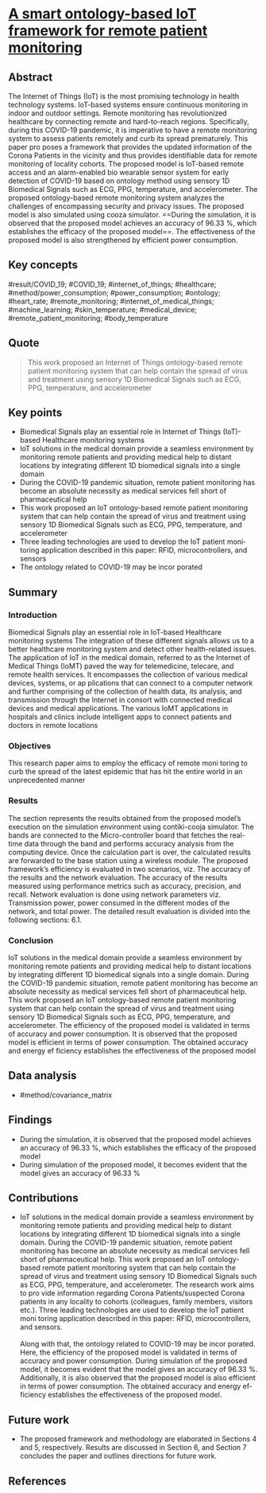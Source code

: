 # [A smart ontology-based IoT framework for remote patient monitoring](https://doi.org/10.1016/j.bspc.2021.102717)

## Abstract
The Internet of Things (IoT) is the most promising technology in health technology systems. IoT-based systems ensure continuous monitoring in indoor and outdoor settings. Remote monitoring has revolutionized healthcare by connecting remote and hard-to-reach regions. Specifically, during this COVID-19 pandemic, it is imperative to have a remote monitoring system to assess patients remotely and curb its spread prematurely. This paper pro­ poses a framework that provides the updated information of the Corona Patients in the vicinity and thus provides identifiable data for remote monitoring of locality cohorts. The proposed model is IoT-based remote access and an alarm-enabled bio wearable sensor system for early detection of COVID-19 based on ontology method using sensory 1D Biomedical Signals such as ECG, PPG, temperature, and accelerometer. The proposed ontology-based remote monitoring system analyzes the challenges of encompassing security and privacy issues. The proposed model is also simulated using cooza simulator. ==During the simulation, it is observed that the proposed model achieves an accuracy of 96.33 %, which establishes the efficacy of the proposed model==. The effectiveness of the proposed model is also strengthened by efficient power consumption.

## Key concepts
#result/COVID_19; #COVID_19; #internet_of_things; #healthcare; #method/power_consumption; #power_consumption; #ontology; #heart_rate; #remote_monitoring; #internet_of_medical_things; #machine_learning; #skin_temperature; #medical_device; #remote_patient_monitoring; #body_temperature

## Quote
> This work proposed an Internet of Things ontology-based remote patient monitoring system that can help contain the spread of virus and treatment using sensory 1D Biomedical Signals such as ECG, PPG, temperature, and accelerometer

## Key points
- Biomedical Signals play an essential role in Internet of Things (IoT)-based Healthcare monitoring systems
- IoT solutions in the medical domain provide a seamless environment by monitoring remote patients and providing medical help to distant locations by integrating different 1D biomedical signals into a single domain
- During the COVID-19 pandemic situation, remote patient monitoring has become an absolute necessity as medical services fell short of pharmaceutical help
- This work proposed an IoT ontology-based remote patient monitoring system that can help contain the spread of virus and treatment using sensory 1D Biomedical Signals such as ECG, PPG, temperature, and accelerometer
- Three leading technologies are used to develop the IoT patient moni­ toring application described in this paper: RFID, microcontrollers, and sensors
- The ontology related to COVID-19 may be incor­ porated


## Summary

### Introduction
Biomedical Signals play an essential role in IoT-based Healthcare monitoring systems
The integration of these different signals allows us to a better healthcare monitoring system and detect other health-related issues.
The application of IoT in the medical domain, referred to as the Internet of Medical Things (IoMT) paved the way for telemedicine, telecare, and remote health services.
It encompasses the collection of various medical devices, systems, or ap­ plications that can connect to a computer network and further comprising of the collection of health data, its analysis, and transmission through the Internet in consort with connected medical devices and medical applications.
The various IoMT applications in hospitals and clinics include intelligent apps to connect patients and doctors in remote locations

### Objectives
This research paper aims to employ the efficacy of remote moni­ toring to curb the spread of the latest epidemic that has hit the entire world in an unprecedented manner

### Results
The section represents the results obtained from the proposed model’s execution on the simulation environment using contiki-cooja simulator.
The bands are connected to the Micro-controller board that fetches the real-time data through the band and performs accuracy analysis from the computing device.
Once the calculation part is over, the calculated results are forwarded to the base station using a wireless module.
The proposed framework’s efficiency is evaluated in two scenarios, viz.
The accuracy of the results and the network evaluation.
The accuracy of the results measured using performance metrics such as accuracy, precision, and recall.
Network evaluation is done using network parameters viz. Transmission power, power consumed in the different modes of the network, and total power.
The detailed result evaluation is divided into the following sections: 6.1.

### Conclusion
IoT solutions in the medical domain provide a seamless environment by monitoring remote patients and providing medical help to distant locations by integrating different 1D biomedical signals into a single domain.
During the COVID-19 pandemic situation, remote patient monitoring has become an absolute necessity as medical services fell short of pharmaceutical help.
This work proposed an IoT ontology-based remote patient monitoring system that can help contain the spread of virus and treatment using sensory 1D Biomedical Signals such as ECG, PPG, temperature, and accelerometer.
The efficiency of the proposed model is validated in terms of accuracy and power consumption.
It is observed that the proposed model is efficient in terms of power consumption.
The obtained accuracy and energy ef­ ficiency establishes the effectiveness of the proposed model

## Data analysis
- #method/covariance_matrix

## Findings
- During the simulation, it is observed that the proposed model achieves an accuracy of 96.33 %, which establishes the efficacy of the proposed model
- During simulation of the proposed model, it becomes evident that the model gives an accuracy of 96.33 %

## Contributions
- IoT solutions in the medical domain provide a seamless environment by monitoring remote patients and providing medical help to distant locations by integrating different 1D biomedical signals into a single domain. During the COVID-19 pandemic situation, remote patient monitoring has become an absolute necessity as medical services fell short of pharmaceutical help. This work proposed an IoT ontology-based remote patient monitoring system that can help contain the spread of virus and treatment using sensory 1D Biomedical Signals such as ECG, PPG, temperature, and accelerometer. The research work aims to pro­ vide information regarding Corona Patients/suspected Corona patients in any locality to cohorts (colleagues, family members, visitors etc.). Three leading technologies are used to develop the IoT patient moni­ toring application described in this paper: RFID, microcontrollers, and sensors.<br/><br/>Along with that, the ontology related to COVID-19 may be incor­ porated. Here, the efficiency of the proposed model is validated in terms of accuracy and power consumption. During simulation of the proposed model, it becomes evident that the model gives an accuracy of 96.33 %. Additionally, it is also observed that the proposed model is also efficient in terms of power consumption. The obtained accuracy and energy ef­ ficiency establishes the effectiveness of the proposed model.

## Future work
- The proposed framework and methodology are elaborated in Sections 4 and 5, respectively. Results are discussed in Section 6, and Section 7 concludes the paper and outlines directions for future work.


## References
[^1]: J. Zhao, X. Mao, L. Chen, Speech emotion recognition using deep 1D & 2D CNN LSTM networks, Biomed. Signal Process. Control 47 (2019) 312–323. [[Zhao_et+al_SpeechEmotionRecognitionUsingDeep_2019]] [OA](http://engine.scholarcy.com/oa_version?query=Zhao%2C%20J.%20Mao%2C%20X.%20Chen%2C%20L.%20Speech%20emotion%20recognition%20using%20deep%201D%20%26%202D%20CNN%20LSTM%20networks%2C%20Biomed%202019&author=Zhao&title=Speech%20emotion%20recognition%20using%20deep%201D%20%26%202D%20CNN%20LSTM%20networks%2C%20Biomed&year=2019) [GScholar](https://scholar.google.co.uk/scholar?q=Zhao%2C%20J.%20Mao%2C%20X.%20Chen%2C%20L.%20Speech%20emotion%20recognition%20using%20deep%201D%20%26%202D%20CNN%20LSTM%20networks%2C%20Biomed%202019) [Scite](http://engine.scholarcy.com/scite_url?query=Zhao%2C%20J.%20Mao%2C%20X.%20Chen%2C%20L.%20Speech%20emotion%20recognition%20using%20deep%201D%20%26%202D%20CNN%20LSTM%20networks%2C%20Biomed%202019)

[^2]: Q. Fang, C. Xu, J. Sang, M.S. Hossain, A. Ghoneim, Folksonomy-based visual ontology construction and its applications, IEEE Trans. Multimedia 18 (4) (2016) 702–713. [[Fang_et+al_FolksonomybasedVisualOntologyConstructionApplications_2016]] [OA](http://engine.scholarcy.com/oa_version?query=Fang%2C%20Q.%20Xu%2C%20C.%20Sang%2C%20J.%20Hossain%2C%20M.S.%20Folksonomy-based%20visual%20ontology%20construction%20and%20its%20applications%202016&author=Fang&title=Folksonomy-based%20visual%20ontology%20construction%20and%20its%20applications&year=2016) [GScholar](https://scholar.google.co.uk/scholar?q=Fang%2C%20Q.%20Xu%2C%20C.%20Sang%2C%20J.%20Hossain%2C%20M.S.%20Folksonomy-based%20visual%20ontology%20construction%20and%20its%20applications%202016) [Scite](http://engine.scholarcy.com/scite_url?query=Fang%2C%20Q.%20Xu%2C%20C.%20Sang%2C%20J.%20Hossain%2C%20M.S.%20Folksonomy-based%20visual%20ontology%20construction%20and%20its%20applications%202016)

[^3]: C. El-Hajj, P.A. Kyriacou, A review of machine learning techniques in photoplethysmography for the non-invasive cuff-less measurement of blood pressure, Biomed. Signal Process. Control 58 (2020), 101870. [[El-Hajj_ReviewMachineLearningTechniquesPhotoplethysmography_2020]] [OA](http://engine.scholarcy.com/oa_version?query=El-Hajj%2C%20C.%20Kyriacou%2C%20P.A.%20A%20review%20of%20machine%20learning%20techniques%20in%20photoplethysmography%20for%20the%20non-invasive%20cuff-less%20measurement%20of%20blood%20pressure%2C%20Biomed%202020&author=El-Hajj&title=A%20review%20of%20machine%20learning%20techniques%20in%20photoplethysmography%20for%20the%20non-invasive%20cuff-less%20measurement%20of%20blood%20pressure%2C%20Biomed&year=2020) [GScholar](https://scholar.google.co.uk/scholar?q=El-Hajj%2C%20C.%20Kyriacou%2C%20P.A.%20A%20review%20of%20machine%20learning%20techniques%20in%20photoplethysmography%20for%20the%20non-invasive%20cuff-less%20measurement%20of%20blood%20pressure%2C%20Biomed%202020) [Scite](http://engine.scholarcy.com/scite_url?query=El-Hajj%2C%20C.%20Kyriacou%2C%20P.A.%20A%20review%20of%20machine%20learning%20techniques%20in%20photoplethysmography%20for%20the%20non-invasive%20cuff-less%20measurement%20of%20blood%20pressure%2C%20Biomed%202020)

[^4]: Global Incident Response Report by cybersecurity company VMware Carbon Black, https://www.carbonblack.com/use-cases/incident-response/ (Accessed 20 July 2020). [[Global_GlobalIncidentResponseReportCybersecurity_2020]] [OA](https://www.carbonblack.com/use-cases/incident-response/)  

[^5]: M. Shorfuzzaman, M.S. Hossain, MetaCOVID: a Siamese neural network framework with contrastive loss for n-shot diagnosis of COVID-19 patients, Pattern Recognit. 113 (2021) (2021) 107700. [[Shorfuzzaman_MetacovidSiameseNeuralNetworkFramework_2021]] [OA](http://engine.scholarcy.com/oa_version?query=Shorfuzzaman%2C%20M.%20Hossain%2C%20M.S.%20MetaCOVID%3A%20a%20Siamese%20neural%20network%20framework%20with%20contrastive%20loss%20for%20n-shot%20diagnosis%20of%20COVID-19%20patients%202021&author=Shorfuzzaman&title=MetaCOVID%3A%20a%20Siamese%20neural%20network%20framework%20with%20contrastive%20loss%20for%20n-shot%20diagnosis%20of%20COVID-19%20patients&year=2021) [GScholar](https://scholar.google.co.uk/scholar?q=Shorfuzzaman%2C%20M.%20Hossain%2C%20M.S.%20MetaCOVID%3A%20a%20Siamese%20neural%20network%20framework%20with%20contrastive%20loss%20for%20n-shot%20diagnosis%20of%20COVID-19%20patients%202021) [Scite](http://engine.scholarcy.com/scite_url?query=Shorfuzzaman%2C%20M.%20Hossain%2C%20M.S.%20MetaCOVID%3A%20a%20Siamese%20neural%20network%20framework%20with%20contrastive%20loss%20for%20n-shot%20diagnosis%20of%20COVID-19%20patients%202021)

[^6]: M. Otoom, et al., An IoT-based framework for early identification and monitoring of COVID-19 cases, Biomed. Signal Process. Control 62 (2020) (2020), 102149. [[Otoom_et+al_IotbasedFrameworkEarlyIdentificationMonitoring_2020]] [OA](http://engine.scholarcy.com/oa_version?query=Otoom%2C%20M.%20An%20IoT-based%20framework%20for%20early%20identification%20and%20monitoring%20of%20COVID-19%20cases%2C%20Biomed%202020&author=Otoom&title=An%20IoT-based%20framework%20for%20early%20identification%20and%20monitoring%20of%20COVID-19%20cases%2C%20Biomed&year=2020) [GScholar](https://scholar.google.co.uk/scholar?q=Otoom%2C%20M.%20An%20IoT-based%20framework%20for%20early%20identification%20and%20monitoring%20of%20COVID-19%20cases%2C%20Biomed%202020) [Scite](http://engine.scholarcy.com/scite_url?query=Otoom%2C%20M.%20An%20IoT-based%20framework%20for%20early%20identification%20and%20monitoring%20of%20COVID-19%20cases%2C%20Biomed%202020)

[^7]: G. Sannino, I. De Falco, Pietro De, Non-invasive estimation of blood pressure through genetic programming, BIODEVICES 2015–8th International Conference on Biomedical Electronics and Devices, Proceedings; Part of 8th International Joint Conference on Biomedical Engineering Systems and Technologies, BIOSTEC 2015 (2015) 241–249. [[Sannino_et+al_invasiveEstimationBloodPressureThrough_2015]] [OA](https://scholar.google.co.uk/scholar?q=Sannino%2C%20G.%20Falco%2C%20I.%20De%2C%20Pietro%20Non-invasive%20estimation%20of%20blood%20pressure%20through%20genetic%20programming%202015) [GScholar](https://scholar.google.co.uk/scholar?q=Sannino%2C%20G.%20Falco%2C%20I.%20De%2C%20Pietro%20Non-invasive%20estimation%20of%20blood%20pressure%20through%20genetic%20programming%202015) 

[^8]: M.S. Hossain et al., Audio–Visual Emotion-Aware Cloud Gaming Framework, IEEE Trans. Circuits Syst. Video Technol. 25 (12), 2105-2118. [[Hossain_et+al_AudiovisualEmotionawareCloudGamingFramework_0000]] [OA](http://engine.scholarcy.com/oa_version?query=Hossain%2C%20M.S.%20Audio%E2%80%93Visual%20Emotion-Aware%20Cloud%20Gaming%20Framework&author=Hossain&title=Audio%E2%80%93Visual%20Emotion-Aware%20Cloud%20Gaming%20Framework&year=0000) [GScholar](https://scholar.google.co.uk/scholar?q=Hossain%2C%20M.S.%20Audio%E2%80%93Visual%20Emotion-Aware%20Cloud%20Gaming%20Framework) [Scite](http://engine.scholarcy.com/scite_url?query=Hossain%2C%20M.S.%20Audio%E2%80%93Visual%20Emotion-Aware%20Cloud%20Gaming%20Framework)

[^9]: L. Bai, D. Yang, X. Wang, L. Tong, X. Zhu, N. Zhong, Y. Song, Chinese experts’ consensus on the Internet of Things-aided diagnosis and treatment of coronavirus disease 2019 (COVID-19), Clin. eHealth 3 (2020) 7–15. [[Bai_et+al_ChineseExpertsConsensusInternetThingsaided_2020]] [OA](http://engine.scholarcy.com/oa_version?query=L%20Bai%20D%20Yang%20X%20Wang%20L%20Tong%20X%20Zhu%20N%20Zhong%20Y%20Song%20Chinese%20experts%20consensus%20on%20the%20Internet%20of%20Thingsaided%20diagnosis%20and%20treatment%20of%20coronavirus%20disease%202019%20COVID19%20Clin%20eHealth%203%202020%20715&author=Bai&title=Chinese%20experts%E2%80%99%20consensus%20on%20the%20Internet%20of%20Things-aided%20diagnosis%20and%20treatment%20of%20coronavirus%20disease%202019%20%28COVID-19&year=2020) [GScholar](https://scholar.google.co.uk/scholar?q=L%20Bai%20D%20Yang%20X%20Wang%20L%20Tong%20X%20Zhu%20N%20Zhong%20Y%20Song%20Chinese%20experts%20consensus%20on%20the%20Internet%20of%20Thingsaided%20diagnosis%20and%20treatment%20of%20coronavirus%20disease%202019%20COVID19%20Clin%20eHealth%203%202020%20715) [Scite](http://engine.scholarcy.com/scite_url?query=L%20Bai%20D%20Yang%20X%20Wang%20L%20Tong%20X%20Zhu%20N%20Zhong%20Y%20Song%20Chinese%20experts%20consensus%20on%20the%20Internet%20of%20Thingsaided%20diagnosis%20and%20treatment%20of%20coronavirus%20disease%202019%20COVID19%20Clin%20eHealth%203%202020%20715)

[^10]: N. Sharma, J. Dev, M. Mangla, V.M. Wadhwa, S.N. Mohanty, D. Kakkar, A heterogeneous ensemble forecasting model for disease prediction, New Gener. Comput. (2021) 1–15. [[Sharma_et+al_HeterogeneousEnsembleForecastingModelDisease_2021]] [OA](https://scholar.google.co.uk/scholar?q=Sharma%2C%20N.%20Dev%2C%20J.%20Mangla%2C%20M.%20Wadhwa%2C%20V.M.%20A%20heterogeneous%20ensemble%20forecasting%20model%20for%20disease%20prediction%2C%20New%20Gener%202021) [GScholar](https://scholar.google.co.uk/scholar?q=Sharma%2C%20N.%20Dev%2C%20J.%20Mangla%2C%20M.%20Wadhwa%2C%20V.M.%20A%20heterogeneous%20ensemble%20forecasting%20model%20for%20disease%20prediction%2C%20New%20Gener%202021) 

[^11]: G. Muhammad, M.S. Hossain, COVID-19 and non-COVID-19 classification using multi-layers fusion from lung ultrasound images, Inf. Fusion 72 (2021) (2021) 80–88. [[Muhammad_Covid19covid19ClassificationUsingMultilayers_2021]] [OA](http://engine.scholarcy.com/oa_version?query=Muhammad%2C%20G.%20Hossain%2C%20M.S.%20COVID-19%20and%20non-COVID-19%20classification%20using%20multi-layers%20fusion%20from%20lung%20ultrasound%20images%2C%20Inf%202021&author=Muhammad&title=COVID-19%20and%20non-COVID-19%20classification%20using%20multi-layers%20fusion%20from%20lung%20ultrasound%20images%2C%20Inf&year=2021) [GScholar](https://scholar.google.co.uk/scholar?q=Muhammad%2C%20G.%20Hossain%2C%20M.S.%20COVID-19%20and%20non-COVID-19%20classification%20using%20multi-layers%20fusion%20from%20lung%20ultrasound%20images%2C%20Inf%202021) [Scite](http://engine.scholarcy.com/scite_url?query=Muhammad%2C%20G.%20Hossain%2C%20M.S.%20COVID-19%20and%20non-COVID-19%20classification%20using%20multi-layers%20fusion%20from%20lung%20ultrasound%20images%2C%20Inf%202021)

[^12]: P. Tiwari, S. Uprety, S. Dehdashti, M.S. Hossain, TermInformer: unsupervised term mining and analysis in biomedical literature, Neural Comput. Appl. (2020) 1–14. [[Tiwari_et+al_TerminformerUnsupervisedTermMiningAnalysis_2020]] [OA](http://engine.scholarcy.com/oa_version?query=Tiwari%2C%20P.%20Uprety%2C%20S.%20Dehdashti%2C%20S.%20Hossain%2C%20M.S.%20TermInformer%3A%20unsupervised%20term%20mining%20and%20analysis%20in%20biomedical%20literature%202020&author=Tiwari&title=TermInformer%3A%20unsupervised%20term%20mining%20and%20analysis%20in%20biomedical%20literature&year=2020) [GScholar](https://scholar.google.co.uk/scholar?q=Tiwari%2C%20P.%20Uprety%2C%20S.%20Dehdashti%2C%20S.%20Hossain%2C%20M.S.%20TermInformer%3A%20unsupervised%20term%20mining%20and%20analysis%20in%20biomedical%20literature%202020) [Scite](http://engine.scholarcy.com/scite_url?query=Tiwari%2C%20P.%20Uprety%2C%20S.%20Dehdashti%2C%20S.%20Hossain%2C%20M.S.%20TermInformer%3A%20unsupervised%20term%20mining%20and%20analysis%20in%20biomedical%20literature%202020)

[^13]: M. Canayaz, MH-COVIDNet: diagnosis of COVID-19 using deep neural networks and meta-heuristic-based feature selection on X-ray images, Biomed. Signal Process. Control 64 (2021), 102257. [[Canayaz_MhcovidnetDiagnosisCovid19UsingDeep_2021]] [OA](http://engine.scholarcy.com/oa_version?query=Canayaz%2C%20M.%20MH-COVIDNet%3A%20diagnosis%20of%20COVID-19%20using%20deep%20neural%20networks%20and%20meta-heuristic-based%20feature%20selection%20on%20X-ray%20images%2C%20Biomed%202021&author=Canayaz&title=MH-COVIDNet%3A%20diagnosis%20of%20COVID-19%20using%20deep%20neural%20networks%20and%20meta-heuristic-based%20feature%20selection%20on%20X-ray%20images%2C%20Biomed&year=2021) [GScholar](https://scholar.google.co.uk/scholar?q=Canayaz%2C%20M.%20MH-COVIDNet%3A%20diagnosis%20of%20COVID-19%20using%20deep%20neural%20networks%20and%20meta-heuristic-based%20feature%20selection%20on%20X-ray%20images%2C%20Biomed%202021) [Scite](http://engine.scholarcy.com/scite_url?query=Canayaz%2C%20M.%20MH-COVIDNet%3A%20diagnosis%20of%20COVID-19%20using%20deep%20neural%20networks%20and%20meta-heuristic-based%20feature%20selection%20on%20X-ray%20images%2C%20Biomed%202021)

[^14]: G. Sannino, I. De Falco, G. De Pietro, Non-invasive risk stratification of hypertension: a systematic comparison of machine learning algorithms, J. Sens. Actuator Netw. 9 (3) (2020) 34. [[Sannino_et+al_invasiveRiskStratificationHypertensionSystematic_2020]] [OA](http://engine.scholarcy.com/oa_version?query=Sannino%2C%20G.%20Falco%2C%20I.%20Pietro%2C%20G.%20Non-invasive%20risk%20stratification%20of%20hypertension%3A%20a%20systematic%20comparison%20of%20machine%20learning%20algorithms%202020&author=Sannino&title=Non-invasive%20risk%20stratification%20of%20hypertension%3A%20a%20systematic%20comparison%20of%20machine%20learning%20algorithms&year=2020) [GScholar](https://scholar.google.co.uk/scholar?q=Sannino%2C%20G.%20Falco%2C%20I.%20Pietro%2C%20G.%20Non-invasive%20risk%20stratification%20of%20hypertension%3A%20a%20systematic%20comparison%20of%20machine%20learning%20algorithms%202020) [Scite](http://engine.scholarcy.com/scite_url?query=Sannino%2C%20G.%20Falco%2C%20I.%20Pietro%2C%20G.%20Non-invasive%20risk%20stratification%20of%20hypertension%3A%20a%20systematic%20comparison%20of%20machine%20learning%20algorithms%202020)

[^15]: I. De Falco, G. De Pietro, G. Sannino, U. Scafuri, E. Tarantino, A. Della Cioppa, G. A. Trunfio, Deep neural network hyper-parameter setting for classification of obstructive sleep apnea episodes. 2018 IEEE Symposium on Computers and Communications (ISCC), IEEE, 2018, pp. 01187–01192. [[Falco_et+al_DeepNeuralNetworkHyperparameterSetting_2018]] [OA](http://engine.scholarcy.com/oa_version?query=Falco%2C%20I.%20Pietro%2C%20G.%20Sannino%2C%20G.%20Scafuri%2C%20U.%20Deep%20neural%20network%20hyper-parameter%20setting%20for%20classification%20of%20obstructive%20sleep%20apnea%20episodes%202018&author=Falco&title=Deep%20neural%20network%20hyper-parameter%20setting%20for%20classification%20of%20obstructive%20sleep%20apnea%20episodes&year=2018) [GScholar](https://scholar.google.co.uk/scholar?q=Falco%2C%20I.%20Pietro%2C%20G.%20Sannino%2C%20G.%20Scafuri%2C%20U.%20Deep%20neural%20network%20hyper-parameter%20setting%20for%20classification%20of%20obstructive%20sleep%20apnea%20episodes%202018) [Scite](http://engine.scholarcy.com/scite_url?query=Falco%2C%20I.%20Pietro%2C%20G.%20Sannino%2C%20G.%20Scafuri%2C%20U.%20Deep%20neural%20network%20hyper-parameter%20setting%20for%20classification%20of%20obstructive%20sleep%20apnea%20episodes%202018)

[^16]: M. Shorfuzzaman, M.S. Hossain, M.F. Alhamid, Towards the sustainable development of smart cities through mass video surveillance: a response to the COVID-19 pandemic, Sustain. Cities Soc. 64 (2021) (2021), 102582. [[Shorfuzzaman_et+al_TowardsSustainableDevelopmentSmartCities_2021]] [OA](http://engine.scholarcy.com/oa_version?query=Shorfuzzaman%2C%20M.%20Hossain%2C%20M.S.%20Alhamid%2C%20M.F.%20Towards%20the%20sustainable%20development%20of%20smart%20cities%20through%20mass%20video%20surveillance%3A%20a%20response%20to%20the%20COVID-19%20pandemic%2C%20Sustain%202021&author=Shorfuzzaman&title=Towards%20the%20sustainable%20development%20of%20smart%20cities%20through%20mass%20video%20surveillance%3A%20a%20response%20to%20the%20COVID-19%20pandemic%2C%20Sustain&year=2021) [GScholar](https://scholar.google.co.uk/scholar?q=Shorfuzzaman%2C%20M.%20Hossain%2C%20M.S.%20Alhamid%2C%20M.F.%20Towards%20the%20sustainable%20development%20of%20smart%20cities%20through%20mass%20video%20surveillance%3A%20a%20response%20to%20the%20COVID-19%20pandemic%2C%20Sustain%202021) [Scite](http://engine.scholarcy.com/scite_url?query=Shorfuzzaman%2C%20M.%20Hossain%2C%20M.S.%20Alhamid%2C%20M.F.%20Towards%20the%20sustainable%20development%20of%20smart%20cities%20through%20mass%20video%20surveillance%3A%20a%20response%20to%20the%20COVID-19%20pandemic%2C%20Sustain%202021)

[^17]: R.P. Singh, M. Javaid, A. Haleem, R. Suman, Internet of things (IoT) applications to fight against COVID-19 pandemic, Diabetes Metab. Syndr. Clin. Res. Rev. 14 (4) (2020) 521–524. [[Singh_et+al_InternetThingsiotApplicationsFight_2020]] [OA](http://engine.scholarcy.com/oa_version?query=Singh%2C%20R.P.%20Javaid%2C%20M.%20Haleem%2C%20A.%20Suman%2C%20R.%20Internet%20of%20things%20%28IoT%29%20applications%20to%20fight%20against%20COVID-19%20pandemic%2C%20Diabetes%20Metab%202020&author=Singh&title=Internet%20of%20things%20%28IoT%29%20applications%20to%20fight%20against%20COVID-19%20pandemic%2C%20Diabetes%20Metab&year=2020) [GScholar](https://scholar.google.co.uk/scholar?q=Singh%2C%20R.P.%20Javaid%2C%20M.%20Haleem%2C%20A.%20Suman%2C%20R.%20Internet%20of%20things%20%28IoT%29%20applications%20to%20fight%20against%20COVID-19%20pandemic%2C%20Diabetes%20Metab%202020) [Scite](http://engine.scholarcy.com/scite_url?query=Singh%2C%20R.P.%20Javaid%2C%20M.%20Haleem%2C%20A.%20Suman%2C%20R.%20Internet%20of%20things%20%28IoT%29%20applications%20to%20fight%20against%20COVID-19%20pandemic%2C%20Diabetes%20Metab%202020)

[^18]: M.S. Hossain, G. Muhammad, Emotion-aware connected healthcare big data towards 5G, IEEE Internet Things J. 5 (4) (2018) 2399–2406. [[Hossain_EmotionawareConnectedHealthcareDataTowards_2018]] [OA](http://engine.scholarcy.com/oa_version?query=Hossain%2C%20M.S.%20Muhammad%2C%20G.%20Emotion-aware%20connected%20healthcare%20big%20data%20towards%205G%202018&author=Hossain&title=Emotion-aware%20connected%20healthcare%20big%20data%20towards%205G&year=2018) [GScholar](https://scholar.google.co.uk/scholar?q=Hossain%2C%20M.S.%20Muhammad%2C%20G.%20Emotion-aware%20connected%20healthcare%20big%20data%20towards%205G%202018) [Scite](http://engine.scholarcy.com/scite_url?query=Hossain%2C%20M.S.%20Muhammad%2C%20G.%20Emotion-aware%20connected%20healthcare%20big%20data%20towards%205G%202018)

[^19]: A. Rahman, et al., Adversarial examples – security threats to COVID-19 deep learning systems in medical IoT devices, IEEE Internet Things J. (2021), https://doi.org/10.1109/JIOT.2020.3013710. [[Rahman_et+al_AdversarialExamplesSecurityThreats_2021]] [OA](https://doi.org/10.1109/JIOT.2020.3013710)  [Scite](https://scite.ai/reports/10.1109/JIOT.2020.3013710)

[^20]: M.A. Rahman, M.S. Hossain, An internet of medical things-enabled edge computing framework for tackling COVID-19, IEEE Internet Things J. (2021), https://doi.org/10.1109/JIOT.2021.3051080. [[Rahman_InternetMedicalThingsenabledEdgeComputing_2021]] [OA](https://doi.org/10.1109/JIOT.2021.3051080)  [Scite](https://scite.ai/reports/10.1109/JIOT.2021.3051080)

[^21]: M.N. Mohammed, H. Syamsudin, S. Al-Zubaidi, R.R. AKS, E. Yusuf, Novel COVID19 detection and diagnosis system using IOT based smart helmet, Int. J. Psychosoc. Rehab. 24 (7) (2020). [[Mohammed_et+al_NovelCovid19DetectionDiagnosisSystem_2020]] [OA](http://engine.scholarcy.com/oa_version?query=Mohammed%2C%20M.N.%20Syamsudin%2C%20H.%20Al-Zubaidi%2C%20S.%20AKS%2C%20R.R.%20Novel%20COVID19%20detection%20and%20diagnosis%20system%20using%20IOT%20based%20smart%20helmet%202020&author=Mohammed&title=Novel%20COVID19%20detection%20and%20diagnosis%20system%20using%20IOT%20based%20smart%20helmet&year=2020) [GScholar](https://scholar.google.co.uk/scholar?q=Mohammed%2C%20M.N.%20Syamsudin%2C%20H.%20Al-Zubaidi%2C%20S.%20AKS%2C%20R.R.%20Novel%20COVID19%20detection%20and%20diagnosis%20system%20using%20IOT%20based%20smart%20helmet%202020) [Scite](http://engine.scholarcy.com/scite_url?query=Mohammed%2C%20M.N.%20Syamsudin%2C%20H.%20Al-Zubaidi%2C%20S.%20AKS%2C%20R.R.%20Novel%20COVID19%20detection%20and%20diagnosis%20system%20using%20IOT%20based%20smart%20helmet%202020)

[^22]: M.S. Hossain, Cloud-supported cyber–physical localization framework for patients monitoring, IEEE Syst. J. 11 (1) (2017) 118–127. [[Hossain_CloudsupportedCyberphysicalLocalizationFrameworkPatients_2017]] [OA](http://engine.scholarcy.com/oa_version?query=Hossain%2C%20M.S.%20Cloud-supported%20cyber%E2%80%93physical%20localization%20framework%20for%20patients%20monitoring%202017&author=Hossain&title=Cloud-supported%20cyber%E2%80%93physical%20localization%20framework%20for%20patients%20monitoring&year=2017) [GScholar](https://scholar.google.co.uk/scholar?q=Hossain%2C%20M.S.%20Cloud-supported%20cyber%E2%80%93physical%20localization%20framework%20for%20patients%20monitoring%202017) [Scite](http://engine.scholarcy.com/scite_url?query=Hossain%2C%20M.S.%20Cloud-supported%20cyber%E2%80%93physical%20localization%20framework%20for%20patients%20monitoring%202017)

[^23]: H. Kazemi-Arpanahi, M. Shanbehzadeh, S. Jelvay, H. Bostan, Developing cardiac electrophysiology ontology: moving towards data harmonization and integration, Front. Health Inf. 9 (1) (2020) 40. [[Kazemi-Arpanahi_et+al_DevelopingCardiacElectrophysiologyOntologyMoving_2020]] [OA](http://engine.scholarcy.com/oa_version?query=Kazemi-Arpanahi%2C%20H.%20Shanbehzadeh%2C%20M.%20Jelvay%2C%20S.%20Bostan%2C%20H.%20Developing%20cardiac%20electrophysiology%20ontology%3A%20moving%20towards%20data%20harmonization%20and%20integration%202020&author=Kazemi-Arpanahi&title=Developing%20cardiac%20electrophysiology%20ontology%3A%20moving%20towards%20data%20harmonization%20and%20integration&year=2020) [GScholar](https://scholar.google.co.uk/scholar?q=Kazemi-Arpanahi%2C%20H.%20Shanbehzadeh%2C%20M.%20Jelvay%2C%20S.%20Bostan%2C%20H.%20Developing%20cardiac%20electrophysiology%20ontology%3A%20moving%20towards%20data%20harmonization%20and%20integration%202020) [Scite](http://engine.scholarcy.com/scite_url?query=Kazemi-Arpanahi%2C%20H.%20Shanbehzadeh%2C%20M.%20Jelvay%2C%20S.%20Bostan%2C%20H.%20Developing%20cardiac%20electrophysiology%20ontology%3A%20moving%20towards%20data%20harmonization%20and%20integration%202020)

[^24]: M.N. Mohammed, H. Syamsudin, A.K. Sairah, R. Ramli, E. Yusuf, Novel covid-19 detection and diagnosis system using IoT based, Smart Helmet 24 (2020) 2296–2303. [[Mohammed_et+al_NovelCovid19DetectionDiagnosisSystem_2020]] [OA](http://engine.scholarcy.com/oa_version?query=Mohammed%2C%20M.N.%20Syamsudin%2C%20H.%20Sairah%2C%20A.K.%20Ramli%2C%20R.%20Novel%20covid-19%20detection%20and%20diagnosis%20system%20using%20IoT%20based%202020&author=Mohammed&title=Novel%20covid-19%20detection%20and%20diagnosis%20system%20using%20IoT%20based&year=2020) [GScholar](https://scholar.google.co.uk/scholar?q=Mohammed%2C%20M.N.%20Syamsudin%2C%20H.%20Sairah%2C%20A.K.%20Ramli%2C%20R.%20Novel%20covid-19%20detection%20and%20diagnosis%20system%20using%20IoT%20based%202020) [Scite](http://engine.scholarcy.com/scite_url?query=Mohammed%2C%20M.N.%20Syamsudin%2C%20H.%20Sairah%2C%20A.K.%20Ramli%2C%20R.%20Novel%20covid-19%20detection%20and%20diagnosis%20system%20using%20IoT%20based%202020)

[^25]: Y. Abdulsalam, M.S. Hossain, COVID-19 networking demand: an auction-based mechanism for automated selection of edge computing services, IEEE Trans. Netw. Sci. Eng. (2020), https://doi.org/10.1109/TNSE.2020.3026637. [[Abdulsalam_Covid19NetworkingDemandAuctionbasedMechanism_2020]] [OA](https://doi.org/10.1109/TNSE.2020.3026637)  [Scite](https://scite.ai/reports/10.1109/TNSE.2020.3026637)

[^26]: M.S. Hossain, G. Muhammad, N. Guizani, Explainable AI and mass surveillance system-based healthcare framework to combat COVID-I9 like pandemics, IEEE Netw. 34 (4) (2020) 126–132. [27] https://ciso.economictimes.indiatimes.com/news/covid-19-related-phishing-atta cks-up-by-667-report/74839322. [[Hossain_et+al_ExplainableAiMassSurveillanceSystembased_2020]] [OA](https://ciso.economictimes.indiatimes.com/news/covid-19-related-phishing-atta)  [Scite](http://engine.scholarcy.com/scite_url?query=Hossain%2C%20M.S.%20Muhammad%2C%20G.%20Guizani%2C%20N.%20Explainable%20AI%20and%20mass%20surveillance%20system-based%20healthcare%20framework%20to%20combat%20COVID-I9%20like%20pandemics%202020)

[^28]: H.S. Lallie, L.A. Shepherd, J.R. Nurse, A. Erola, G. Epiphaniou, C. Maple, X. Bellekens, Cyber Security in the Age of covid-19: A Timeline and Analysis of Cyber-crime and Cyber-attacks During the Pandemic, arXiv preprint arXiv: 2006.11929, 2020. [[Lallie_et+al_CyberSecurityAgeCovid19Timeline_2020]] [OA](https://export.arxiv.org/pdf/2006.11929)  

[^29]: M.A. Rahman, et al., B5G and explainable deep learning assisted healthcare vertical at the edge: COVID-I9 perspective, IEEE Netw. 34 (4) (2020) 98–105. [[Rahman_et+al_B5gExplainableDeepLearningAssisted_2020]] [OA](http://engine.scholarcy.com/oa_version?query=Rahman%2C%20M.A.%20B5G%20and%20explainable%20deep%20learning%20assisted%20healthcare%20vertical%20at%20the%20edge%3A%20COVID-I9%20perspective%202020&author=Rahman&title=B5G%20and%20explainable%20deep%20learning%20assisted%20healthcare%20vertical%20at%20the%20edge%3A%20COVID-I9%20perspective&year=2020) [GScholar](https://scholar.google.co.uk/scholar?q=Rahman%2C%20M.A.%20B5G%20and%20explainable%20deep%20learning%20assisted%20healthcare%20vertical%20at%20the%20edge%3A%20COVID-I9%20perspective%202020) [Scite](http://engine.scholarcy.com/scite_url?query=Rahman%2C%20M.A.%20B5G%20and%20explainable%20deep%20learning%20assisted%20healthcare%20vertical%20at%20the%20edge%3A%20COVID-I9%20perspective%202020)

[^30]: J.R.C. Nurse, Cybercrime and you: how criminals attack and the human Factors that they seek to exploit. The Oxford Handbook of Cyberpsychology, OUP, 2019. [[J_NurseCybercrimeCriminalsAttack_2019]] [OA](https://scholar.google.co.uk/scholar?q=C%2C%20J.R.%20Nurse%2C%20Cybercrime%20and%20you%3A%20how%20criminals%20attack%20and%20the%20human%20Factors%20that%20they%20seek%20to%20exploit%202019) [GScholar](https://scholar.google.co.uk/scholar?q=C%2C%20J.R.%20Nurse%2C%20Cybercrime%20and%20you%3A%20how%20criminals%20attack%20and%20the%20human%20Factors%20that%20they%20seek%20to%20exploit%202019) 

[^31]: H. Lin, et al., Privacy-enhanced data fusion for COVID-19 applications in intelligent internet of medical things, IEEE Internet Things J. (2020), https://doi.org/10.1109/JIOT.2020.3033129. [[Lin_et+al_PrivacyenhancedDataFusionCovid19Applications_2020]] [OA](https://doi.org/10.1109/JIOT.2020.3033129)  [Scite](https://scite.ai/reports/10.1109/JIOT.2020.3033129)

[^32]: S.U. Amin, et al., Deep Learning for EEG motor imagery classification based on multi-layer CNNs feature fusion, Future Gener. Comp. Sy. 101 (2019) 542–554. [[Amin_et+al_DeepLearningEegMotorImagery_2019]] [OA](http://engine.scholarcy.com/oa_version?query=Amin%2C%20S.U.%20Deep%20Learning%20for%20EEG%20motor%20imagery%20classification%20based%20on%20multi-layer%20CNNs%20feature%20fusion%2C%20Future%20Gener%202019&author=Amin&title=Deep%20Learning%20for%20EEG%20motor%20imagery%20classification%20based%20on%20multi-layer%20CNNs%20feature%20fusion%2C%20Future%20Gener&year=2019) [GScholar](https://scholar.google.co.uk/scholar?q=Amin%2C%20S.U.%20Deep%20Learning%20for%20EEG%20motor%20imagery%20classification%20based%20on%20multi-layer%20CNNs%20feature%20fusion%2C%20Future%20Gener%202019) [Scite](http://engine.scholarcy.com/scite_url?query=Amin%2C%20S.U.%20Deep%20Learning%20for%20EEG%20motor%20imagery%20classification%20based%20on%20multi-layer%20CNNs%20feature%20fusion%2C%20Future%20Gener%202019)

[^33]: S. Satpathy, M. Mangla, N. Sharma, H. Deshmukh, S. Mohanty, Predicting mortality rate and associated risks in COVID-19 patients, Spat. Inf. Res. (2021) 1–10, https://doi.org/10.1007/s41324-021-00379-5. [[Satpathy_et+al_PredictingMortalityRateAssociatedRisks_2021]] [OA](https://doi.org/10.1007/s41324-021-00379-5)  [Scite](https://scite.ai/reports/10.1007/s41324-021-00379-5)

[^34]: M. Alhussein, et al., Cognitive IoT-cloud integration for smart healthcare: case study for epileptic seizure detection and monitoring, Mobile Netw. Appl. 23 (2018) 1624–1635. [[Alhussein_et+al_CognitiveIotcloudIntegrationSmartHealthcare_2018]] [OA](http://engine.scholarcy.com/oa_version?query=Alhussein%2C%20M.%20Cognitive%20IoT-cloud%20integration%20for%20smart%20healthcare%3A%20case%20study%20for%20epileptic%20seizure%20detection%20and%20monitoring%2C%20Mobile%20Netw%202018&author=Alhussein&title=Cognitive%20IoT-cloud%20integration%20for%20smart%20healthcare%3A%20case%20study%20for%20epileptic%20seizure%20detection%20and%20monitoring%2C%20Mobile%20Netw&year=2018) [GScholar](https://scholar.google.co.uk/scholar?q=Alhussein%2C%20M.%20Cognitive%20IoT-cloud%20integration%20for%20smart%20healthcare%3A%20case%20study%20for%20epileptic%20seizure%20detection%20and%20monitoring%2C%20Mobile%20Netw%202018) [Scite](http://engine.scholarcy.com/scite_url?query=Alhussein%2C%20M.%20Cognitive%20IoT-cloud%20integration%20for%20smart%20healthcare%3A%20case%20study%20for%20epileptic%20seizure%20detection%20and%20monitoring%2C%20Mobile%20Netw%202018)

[^35]: M. Javaid, A. Haleem, R. Vaishya, S. Bahl, R. Suman, A. Vaish, Industry 4.0 technologies and their applications in fighting COVID-19 pandemic, Diabetes Metab. Syndr. Clin. Res. Rev. 14 (4) (2020) 419–422. [[Javaid_et+al_Industry40TechnologiesTheirApplications_2020]] [OA](http://engine.scholarcy.com/oa_version?query=Javaid%2C%20M.%20Haleem%2C%20A.%20Vaishya%2C%20R.%20Bahl%2C%20S.%20Industry%204.0%20technologies%20and%20their%20applications%20in%20fighting%20COVID-19%20pandemic%2C%20Diabetes%20Metab%202020&author=Javaid&title=Industry%204.0%20technologies%20and%20their%20applications%20in%20fighting%20COVID-19%20pandemic%2C%20Diabetes%20Metab&year=2020) [GScholar](https://scholar.google.co.uk/scholar?q=Javaid%2C%20M.%20Haleem%2C%20A.%20Vaishya%2C%20R.%20Bahl%2C%20S.%20Industry%204.0%20technologies%20and%20their%20applications%20in%20fighting%20COVID-19%20pandemic%2C%20Diabetes%20Metab%202020) [Scite](http://engine.scholarcy.com/scite_url?query=Javaid%2C%20M.%20Haleem%2C%20A.%20Vaishya%2C%20R.%20Bahl%2C%20S.%20Industry%204.0%20technologies%20and%20their%20applications%20in%20fighting%20COVID-19%20pandemic%2C%20Diabetes%20Metab%202020)

[^36]: M.A. Rahman, et al., A multimodal, multimedia point-of-care deep learning framework for COVID-19 diagnosis, ACM Trans. Multimedia Comput. Commun. Appl. 17 (1s) (2021), 18 (March 2021), 24. [[Rahman_et+al_MultimodalMultimediaPointcareDeepLearning_2021]] [OA](http://engine.scholarcy.com/oa_version?query=Rahman%2C%20M.A.%20A%20multimodal%2C%20multimedia%20point-of-care%20deep%20learning%20framework%20for%20COVID-19%20diagnosis%202021&author=Rahman&title=A%20multimodal%2C%20multimedia%20point-of-care%20deep%20learning%20framework%20for%20COVID-19%20diagnosis&year=2021) [GScholar](https://scholar.google.co.uk/scholar?q=Rahman%2C%20M.A.%20A%20multimodal%2C%20multimedia%20point-of-care%20deep%20learning%20framework%20for%20COVID-19%20diagnosis%202021) [Scite](http://engine.scholarcy.com/scite_url?query=Rahman%2C%20M.A.%20A%20multimodal%2C%20multimedia%20point-of-care%20deep%20learning%20framework%20for%20COVID-19%20diagnosis%202021)

[^37]: P. Tiwari, et al., Kernel Method Based on Non-linear Coherent State, arXiv preprint arXiv:2007.07887, 2020. [[Tiwari_et+al_KernelMethodBasedNonlinearCoherent_2020]] [OA](https://export.arxiv.org/pdf/2007.07887)  

[^38]: V. Chouhan, et al., A novel transfer learning-based approach for pneumonia detection in chest X-ray images, Appl. Sci. 10.2 (2020) 559. [[Chouhan_et+al_NovelTransferLearningbasedApproachPneumonia_2020]] [OA](http://engine.scholarcy.com/oa_version?query=Chouhan%2C%20V.%20A%20novel%20transfer%20learning-based%20approach%20for%20pneumonia%20detection%20in%20chest%20X-ray%20images%202020&author=Chouhan&title=A%20novel%20transfer%20learning-based%20approach%20for%20pneumonia%20detection%20in%20chest%20X-ray%20images&year=2020) [GScholar](https://scholar.google.co.uk/scholar?q=Chouhan%2C%20V.%20A%20novel%20transfer%20learning-based%20approach%20for%20pneumonia%20detection%20in%20chest%20X-ray%20images%202020) [Scite](http://engine.scholarcy.com/scite_url?query=Chouhan%2C%20V.%20A%20novel%20transfer%20learning-based%20approach%20for%20pneumonia%20detection%20in%20chest%20X-ray%20images%202020)

[^39]: A.K. Jaiswal, et al., Identifying pneumonia in chest X-rays: A deep learning approach, Measurement 145 (2019) 511–518. [[Jaiswal_et+al_IdentifyingPneumoniaChestXraysDeep_2019]] [OA](http://engine.scholarcy.com/oa_version?query=Jaiswal%2C%20A.K.%20Identifying%20pneumonia%20in%20chest%20X-rays%3A%20A%20deep%20learning%20approach%202019&author=Jaiswal&title=Identifying%20pneumonia%20in%20chest%20X-rays%3A%20A%20deep%20learning%20approach&year=2019) [GScholar](https://scholar.google.co.uk/scholar?q=Jaiswal%2C%20A.K.%20Identifying%20pneumonia%20in%20chest%20X-rays%3A%20A%20deep%20learning%20approach%202019) [Scite](http://engine.scholarcy.com/scite_url?query=Jaiswal%2C%20A.K.%20Identifying%20pneumonia%20in%20chest%20X-rays%3A%20A%20deep%20learning%20approach%202019)

[^40]: M.S. Hossain, G. Muhammad, A. Alamri, Smart healthcare monitoring: a voice pathology detection paradigm for smart cities, Multimed. Syst. 25 (2019) 565–575. [[Hossain_et+al_SmartHealthcareMonitoringVoicePathology_2019]] [OA](http://engine.scholarcy.com/oa_version?query=Hossain%2C%20M.S.%20Muhammad%2C%20G.%20Alamri%2C%20A.%20Smart%20healthcare%20monitoring%3A%20a%20voice%20pathology%20detection%20paradigm%20for%20smart%20cities%2C%20Multimed%202019&author=Hossain&title=Smart%20healthcare%20monitoring%3A%20a%20voice%20pathology%20detection%20paradigm%20for%20smart%20cities%2C%20Multimed&year=2019) [GScholar](https://scholar.google.co.uk/scholar?q=Hossain%2C%20M.S.%20Muhammad%2C%20G.%20Alamri%2C%20A.%20Smart%20healthcare%20monitoring%3A%20a%20voice%20pathology%20detection%20paradigm%20for%20smart%20cities%2C%20Multimed%202019) [Scite](http://engine.scholarcy.com/scite_url?query=Hossain%2C%20M.S.%20Muhammad%2C%20G.%20Alamri%2C%20A.%20Smart%20healthcare%20monitoring%3A%20a%20voice%20pathology%20detection%20paradigm%20for%20smart%20cities%2C%20Multimed%202019)

[^41]: W. Tan, et al., Multimodal medical image fusion algorithm in the era of big data, Neural Comput. Appl. (2020) 1–21. [[Tan_et+al_MultimodalMedicalImageFusionAlgorithm_2020]] [OA](https://scholar.google.co.uk/scholar?q=Tan%2C%20W.%20Multimodal%20medical%20image%20fusion%20algorithm%20in%20the%20era%20of%20big%20data%2C%20Neural%20Comput%202020) [GScholar](https://scholar.google.co.uk/scholar?q=Tan%2C%20W.%20Multimodal%20medical%20image%20fusion%20algorithm%20in%20the%20era%20of%20big%20data%2C%20Neural%20Comput%202020) 

[^42]: W. Min, et al., Cross-platform multi-modal topic modeling for personalized interplatform recommendation, IEEE Trans. Multimedia 17 (10) (2015) 1787–1801. [[Min_et+al_CrossplatformMultimodalTopicModelingPersonalized_2015]] [OA](http://engine.scholarcy.com/oa_version?query=Min%2C%20W.%20Cross-platform%20multi-modal%20topic%20modeling%20for%20personalized%20interplatform%20recommendation%202015&author=Min&title=Cross-platform%20multi-modal%20topic%20modeling%20for%20personalized%20interplatform%20recommendation&year=2015) [GScholar](https://scholar.google.co.uk/scholar?q=Min%2C%20W.%20Cross-platform%20multi-modal%20topic%20modeling%20for%20personalized%20interplatform%20recommendation%202015) [Scite](http://engine.scholarcy.com/scite_url?query=Min%2C%20W.%20Cross-platform%20multi-modal%20topic%20modeling%20for%20personalized%20interplatform%20recommendation%202015)

[^43]: G. Muhammad, M.S. Hossain, N. Kumar, EEG-based pathology detection for home health monitoring, IEEE J. Sel. Areas Commun. 39 (2) (2021) 603–610. [[Muhammad_et+al_EegbasedPathologyDetectionHomeHealth_2021]] [OA](http://engine.scholarcy.com/oa_version?query=Muhammad%2C%20G.%20Hossain%2C%20M.S.%20Kumar%2C%20N.%20EEG-based%20pathology%20detection%20for%20home%20health%20monitoring%202021&author=Muhammad&title=EEG-based%20pathology%20detection%20for%20home%20health%20monitoring&year=2021) [GScholar](https://scholar.google.co.uk/scholar?q=Muhammad%2C%20G.%20Hossain%2C%20M.S.%20Kumar%2C%20N.%20EEG-based%20pathology%20detection%20for%20home%20health%20monitoring%202021) [Scite](http://engine.scholarcy.com/scite_url?query=Muhammad%2C%20G.%20Hossain%2C%20M.S.%20Kumar%2C%20N.%20EEG-based%20pathology%20detection%20for%20home%20health%20monitoring%202021)

[^44]: G. Sannino, I. De Falco, G. De Pietro, A continuous noninvasive arterial pressure (CNAP) approach for health 4.0 systems, IEEE Trans. Industr. Inform. 15 (1) (2018) 498–506. [[Sannino_et+al_ContinuousNoninvasiveArterialPressurecnap_2018]] [OA](http://engine.scholarcy.com/oa_version?query=Sannino%2C%20G.%20Falco%2C%20I.%20Pietro%2C%20G.%20A%20continuous%20noninvasive%20arterial%20pressure%20%28CNAP%29%20approach%20for%20health%204.0%20systems%202018&author=Sannino&title=A%20continuous%20noninvasive%20arterial%20pressure%20%28CNAP%29%20approach%20for%20health%204.0%20systems&year=2018) [GScholar](https://scholar.google.co.uk/scholar?q=Sannino%2C%20G.%20Falco%2C%20I.%20Pietro%2C%20G.%20A%20continuous%20noninvasive%20arterial%20pressure%20%28CNAP%29%20approach%20for%20health%204.0%20systems%202018) [Scite](http://engine.scholarcy.com/scite_url?query=Sannino%2C%20G.%20Falco%2C%20I.%20Pietro%2C%20G.%20A%20continuous%20noninvasive%20arterial%20pressure%20%28CNAP%29%20approach%20for%20health%204.0%20systems%202018)

[^45]: M. Chen, et al., Urban healthcare big data system based on crowdsourced and cloud-based air quality indicators, IEEE Commun. Mag. 56 (11) (2018) 14–20. [[Chen_et+al_UrbanHealthcareDataSystemBased_2018]] [OA](http://engine.scholarcy.com/oa_version?query=Chen%2C%20M.%20Urban%20healthcare%20big%20data%20system%20based%20on%20crowdsourced%20and%20cloud-based%20air%20quality%20indicators%202018&author=Chen&title=Urban%20healthcare%20big%20data%20system%20based%20on%20crowdsourced%20and%20cloud-based%20air%20quality%20indicators&year=2018) [GScholar](https://scholar.google.co.uk/scholar?q=Chen%2C%20M.%20Urban%20healthcare%20big%20data%20system%20based%20on%20crowdsourced%20and%20cloud-based%20air%20quality%20indicators%202018) [Scite](http://engine.scholarcy.com/scite_url?query=Chen%2C%20M.%20Urban%20healthcare%20big%20data%20system%20based%20on%20crowdsourced%20and%20cloud-based%20air%20quality%20indicators%202018)

[^46]: J. Qian, et al., A noble double-dictionary-based ECG compression technique for IoTH, IEEE Internet Things J. 7 (10) (2020) 10160–10170.  [[Qian_et+al_NobleDoubledictionarybasedEcgCompressionTechnique_2020]] [OA](http://engine.scholarcy.com/oa_version?query=Qian%2C%20J.%20A%20noble%20double-dictionary-based%20ECG%20compression%20technique%20for%20IoTH%202020&author=Qian&title=A%20noble%20double-dictionary-based%20ECG%20compression%20technique%20for%20IoTH&year=2020) [GScholar](https://scholar.google.co.uk/scholar?q=Qian%2C%20J.%20A%20noble%20double-dictionary-based%20ECG%20compression%20technique%20for%20IoTH%202020) [Scite](http://engine.scholarcy.com/scite_url?query=Qian%2C%20J.%20A%20noble%20double-dictionary-based%20ECG%20compression%20technique%20for%20IoTH%202020)

